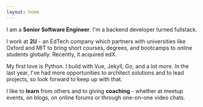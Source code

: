 ```yaml
---
layout: home
---
```


I am a **Senior Software Engineer**. I'm a backend developer turned fullstack. 

I work at **2U** - an EdTech company which partners with universities like Oxford and MIT to bring short courses, degrees, and bootcamps to online students globally. Recently, it acquired edX.

My first love is Python. I build with Vue, Jekyll, Go, and a lot more. In the last year, I've had more opportunities to architect solutions and to lead projects, so look forward to keep up with that.

I like to **learn** from others and to giving **coaching** - whether at meetup events, on blogs, on online forums or through one-on-one video chats.
